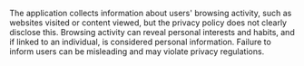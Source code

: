 The application collects information about users' browsing activity, such as websites visited or content viewed, but the privacy policy does not clearly disclose this. Browsing activity can reveal personal interests and habits, and if linked to an individual, is considered personal information. Failure to inform users can be misleading and may violate privacy regulations.